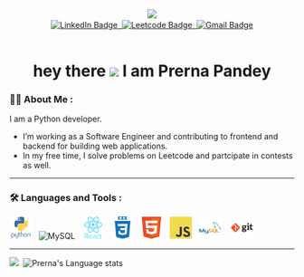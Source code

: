 <div id="header" align="center">
  <img src="https://media.giphy.com/media/M9gbBd9nbDrOTu1Mqx/giphy.gif" width="100"/>
  <div id="badges">
    <a href="https://www.linkedin.com/in/prernapandey25/">
      <img src="https://img.shields.io/badge/LinkedIn-blue?style=for-the-badge&logo=linkedin&logoColor=white" alt="LinkedIn Badge"/>&nbsp;
    </a>
    <a href="https://leetcode.com/prernapandey2550/">
      <img src="https://img.shields.io/badge/LeetCode-red?style=for-the-badge&logo=leetcode&logoColor=white" alt="Leetcode Badge"/>&nbsp;
    </a>
    <a href="mailto: prernapandey2550@gmail.com">
      <img src="https://img.shields.io/badge/Gmail-darkred?style=for-the-badge&logo=gmail&logoColor=white" alt="Gmail Badge"/>
    </a>
  </div>
  <img src="https://komarev.com/ghpvc/?username=your-github-PrernaPandeykp&style=flat-square&color=blue" alt=""/>
  <h1>
    hey there
    <img src="https://media.giphy.com/media/hvRJCLFzcasrR4ia7z/giphy.gif" width="30px"/>
    I am Prerna Pandey
  </h1>
</div>


### :woman_technologist: About Me :
I am a Python developer.
- I’m working as a Software Engineer and contributing to frontend and backend for building web applications.
- In my free time, I solve problems on Leetcode and partcipate in contests as well.


---

### :hammer_and_wrench: Languages and Tools :

<div>
  <img src="https://github.com/devicons/devicon/blob/master/icons/python/python-original-wordmark.svg" title="MySQL"  alt="MySQL" width="40" height="40" />&nbsp;&nbsp;
  <img src="https://seeklogo.com/images/D/django-logo-4C5ECF7036-seeklogo.com.png" title="Django"  alt="MySQL" width="40" height="40" color="white"/>&nbsp;&nbsp;
  <img src="https://github.com/devicons/devicon/blob/master/icons/react/react-original-wordmark.svg" title="React" alt="React" width="40" height="40"/>&nbsp;&nbsp;
  <img src="https://github.com/devicons/devicon/blob/master/icons/css3/css3-plain-wordmark.svg"  title="CSS3" alt="CSS" width="40" height="40"/>&nbsp;&nbsp;
  <img src="https://github.com/devicons/devicon/blob/master/icons/html5/html5-original.svg" title="HTML5" alt="HTML" width="40" height="40"/>&nbsp;&nbsp;
  <img src="https://github.com/devicons/devicon/blob/master/icons/javascript/javascript-original.svg" title="JavaScript" alt="JavaScript" width="40" height="40"/>&nbsp;&nbsp;
  <img src="https://github.com/devicons/devicon/blob/master/icons/mysql/mysql-original-wordmark.svg" title="MySQL"  alt="MySQL" width="40" height="40"/>&nbsp;
  &nbsp;
  <img src="https://github.com/devicons/devicon/blob/master/icons/git/git-original-wordmark.svg" title="Git" **alt="Git" width="40" height="40"/>
</div>


---
<div >
<img height=150 src="https://github-readme-stats.vercel.app/api/top-langs/?username=PrernaPandeykp&layout=compact&theme=dark#gh-dark-mode-only">&nbsp;

<img  height=150 src="https://github-readme-stats.vercel.app/api?username=PrernaPandeykp&layout=compact&show_icons=true&langs_count=10&role=OWNER,COLLABORATOR&theme=dark#gh-dark-mode-only" alt="Prerna's Language stats" />
</div>


<!--
**PrernaPandeykp/PrernaPandeykp** is a ✨ _special_ ✨ repository because its `README.md` (this file) appears on your GitHub profile.

Here are some ideas to get you started:

- 🔭 I’m currently working on ...
- 🌱 I’m currently learning ...
- 👯 I’m looking to collaborate on ...
- 🤔 I’m looking for help with ...
- 💬 Ask me about ...
- 📫 How to reach me: ...
- 😄 Pronouns: ...
- ⚡ Fun fact: ...
-->
